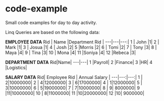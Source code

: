 # code-example
Small code examples for day to day activity.

Linq Queries are based on the following data:

**EMPLOYEE DATA**
Rid |  Name |Department Rid |
---|---|---:|
1 |  John |1|
2 |  Mark |1|
3 | Josua |1|
4 |  Josh |2|
5 |Morris |2|
6 |  Tomi |2|
7 |  Tony |3|
8 |  Maya |4|
9 |  Tina |3|
 10 |  Mona |4|
 11 |Soniya |4|
 12 |Rebeca |3|

**DEPARTMENT DATA**
Rid|Name|
---|---|
1 |Payroll| 
2 |Finance| 
3 |HR| 
4 |Logistics| 

**SALARY DATA**
Rid| Employee Rid | Annual Salary |
---|---:|---:|
 1 | 2|10000000|
 2 | 4|12000000|
 3 | 6|17000000|
 4 | 1|12000000|
 5 | 3|10000000|
 6 | 5|19000000|
 7 | 7|10000000|
 8 | 9| 8000000|
 9 |11|10000000|
10 | 8|11000000|
11 |10|20000000|
12 |10| 9000000|
